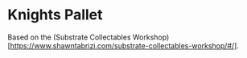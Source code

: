 # Knights Pallet

Based on the (Substrate Collectables Workshop)[https://www.shawntabrizi.com/substrate-collectables-workshop/#/].

